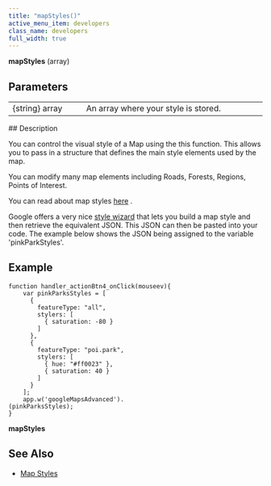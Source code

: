 ```yaml
---
title: "mapStyles()"
active_menu_item: developers
class_name: developers
full_width: true
---
```



**mapStyles** (array)

## Parameters

<table>
<tr>
<td width="169">
{string} array

</td>
<td width="17">
</td>
<td width="694">
An array where your style is stored.

</td>
</tr>
</table>
## Description

You can control the visual style of a Map using the this function. This allows you to pass in a structure that defines the main style elements used by the map.

You can modify many map elements including Roads, Forests, Regions, Points of Interest.

You can read about map styles [here](http://code.google.com/apis/maps/documentation/javascript/styling.html) .

Google offers a very nice [style wizard](http://gmaps-samples-v3.googlecode.com/svn/trunk/styledmaps/wizard/index.html) that lets you build a map style and then retrieve the equivalent JSON. This JSON can then be pasted into your code. The example below shows the JSON being assigned to the variable 'pinkParkStyles'.

## Example

    function handler_actionBtn4_onClick(mouseev){
        var pinkParksStyles = [
          {
            featureType: "all",
            stylers: [
              { saturation: -80 }
            ]
          },
          {
            featureType: "poi.park",
            stylers: [
              { hue: "#ff0023" },
              { saturation: 40 }
            ]
          }
        ];
        app.w('googleMapsAdvanced').
    (pinkParksStyles);
    }
     
   

**mapStyles**

## **See Also**

 - [Map Styles](/developers/user-guide/product-guide/advanced-important-widgets/google-v3-maps-widget/map-styles)

